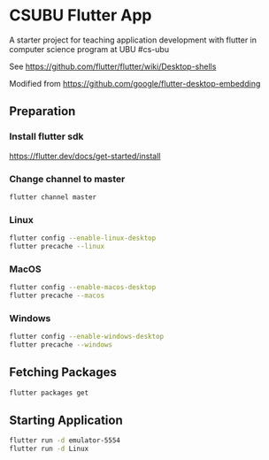 # CSUBU Flutter App

A starter project for teaching application development with flutter in computer science program at UBU #cs-ubu

See https://github.com/flutter/flutter/wiki/Desktop-shells

Modified from https://github.com/google/flutter-desktop-embedding

## Preparation

### Install flutter sdk

https://flutter.dev/docs/get-started/install

### Change channel to master

```sh
flutter channel master
```

### Linux

```sh
flutter config --enable-linux-desktop
flutter precache --linux
```

### MacOS

```sh
flutter config --enable-macos-desktop
flutter precache --macos
```

### Windows

```sh
flutter config --enable-windows-desktop
flutter precache --windows
```

## Fetching Packages

```sh
flutter packages get
```

## Starting Application

```sh
flutter run -d emulator-5554
flutter run -d Linux
```


